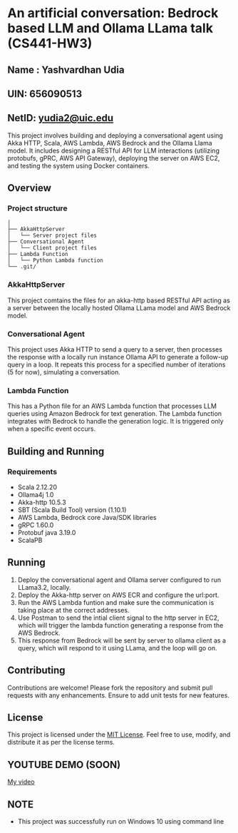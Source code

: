 # An artificial conversation: Bedrock based LLM and Ollama LLama talk (CS441-HW3)
## Name : Yashvardhan Udia
## UIN: 656090513
## NetID: yudia2@uic.edu

This project involves building and deploying a conversational agent using Akka HTTP, Scala, AWS Lambda, AWS Bedrock and the Ollama Llama model. It includes designing a RESTful API for LLM interactions (utilizing protobufs, gPRC, AWS API Gateway), deploying the server on AWS EC2, and testing the system using Docker containers.

## Overview

### Project structure

```plaintext
│
├── AkkaHttpServer
│   └── Server project files
├── Conversational Agent
│   └── Client project files
├── Lambda Function
│   └── Python Lambda function
└── .git/
```


### AkkaHttpServer
This project comtains the files for an akka-http based RESTful API acting as a server between the locally hosted Ollama LLama model and AWS Bedrock model.

### Conversational Agent
This project uses Akka HTTP to send a query to a server, then processes the response with a locally run instance Ollama API to generate a follow-up query in a loop. It repeats this process for a specified number of iterations (5 for now), simulating a conversation.

### Lambda Function
This has a Python file for an AWS Lambda function that processes LLM queries using Amazon Bedrock for text generation. The Lambda function integrates with Bedrock to handle the generation logic. It is triggered only when a specific event occurs.


## Building and Running

### Requirements

- Scala 2.12.20
- Ollama4j 1.0
- Akka-http 10.5.3
- SBT (Scala Build Tool) version (1.10.1)
- AWS Lambda, Bedrock core Java/SDK libraries
- gRPC 1.60.0
- Protobuf java 3.19.0
- ScalaPB

## Running

1) Deploy the conversational agent and Ollama server configured to run LLama3.2, locally.
2) Deploy the Akka-http server on AWS ECR and configure the url:port.
3) Run the AWS Lambda funtion and make sure the communication is taking place at the correct addresses.
4) Use Postman to send the intial client signal to the http server in EC2, which will trigger the lambda function generating a response from the AWS Bedrock.
5) This response from Bedrock will be sent by server to ollama client as a query, which will respond to it using LLama, and the loop will go on.


## Contributing
Contributions are welcome! Please fork the repository and submit pull requests with any enhancements. Ensure to add unit tests for new features.

## License

This project is licensed under the [MIT License](https://github.com/messicode/Distributed_Systems/blob/master/LICENSE.txt). Feel free to use, modify, and distribute it as per the license terms.

## YOUTUBE DEMO (SOON)
[My video](https://youtu.be/HhFxq8NGAGk)


## NOTE
- This project was successfully run on Windows 10 using command line
